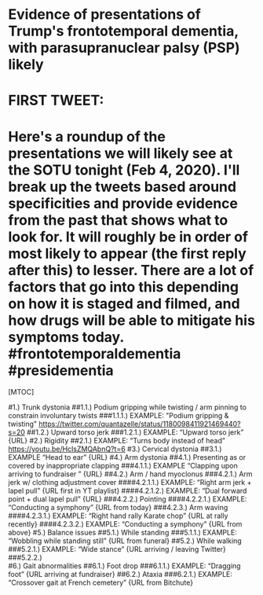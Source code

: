 # Evidence of presentations of Trump's frontotemporal dementia, with parasupranuclear palsy (PSP) likely
#
# FIRST TWEET:
# Here's a roundup of the presentations we will likely see at the SOTU tonight (Feb 4, 2020). I'll break up the tweets based around specificities and provide evidence from the past that shows what to look for. It will roughly be in order of most likely to appear (the first reply after this) to lesser. There are a lot of factors that go into this depending on how it is staged and filmed, and how drugs will be able to mitigate his symptoms today. #frontotemporaldementia #presidementia

[MTOC]

#1.)	Trunk dystonia
##1.1.)	Podium gripping while twisting / arm pinning to constrain involuntary twists
###1.1.1.)	EXAMPLE: "Podium gripping & twisting" https://twitter.com/quantazelle/status/1180098411921469440?s=20
##1.2.)	Upward torso jerk
###1.2.1.)	EXAMPLE: “Upward torso jerk” {URL}
#2.)	Rigidity
##2.1.)	EXAMPLE: “Turns body instead of head” https://youtu.be/HcIsZMQAbnQ?t=6
#3.)	Cervical dystonia
##3.1.)	EXAMPLE “Head to ear” {URL}
#4.)	Arm dystonia 
##4.1.)	Presenting as or covered by inappropriate clapping
###4.1.1.)	EXAMPLE “Clapping upon arriving to fundraiser ” {URL}
##4.2.)	Arm / hand myoclonus
###4.2.1.)	Arm jerk w/ clothing adjustment cover
####4.2.1.1.)	EXAMPLE: “Right arm jerk + lapel pull” {URL first in YT playlist}
####4.2.1.2.)	EXAMPLE: “Dual forward point + dual lapel pull” {URL}
###4.2.2.)	Pointing
####4.2.2.1.)	EXAMPLE: “Conducting a symphony” {URL from today}
###4.2.3.)	Arm waving
####4.2.3.1.)	EXAMPLE: “Right hand rally Karate chop” {URL at rally recently}
####4.2.3.2.)	EXAMPLE: “Conducting a symphony” {URL from above}
#5.)	Balance issues
##5.1.)	While standing
###5.1.1.)	EXAMPLE: “Wobbling while standing still” {URL from funeral}
##5.2.)	While walking
###5.2.1.)	EXAMPLE: “Wide stance” {URL arriving / leaving Twitter}
###5.2.2.)	
#6.)	Gait abnormalities
##6.1.)	Foot drop
###6.1.1.)	EXAMPLE: “Dragging foot” {URL arriving at fundraiser}
##6.2.)	Ataxia
###6.2.1.)	EXAMPLE: “Crossover gait at French cemetery” {URL from Bitchute}


